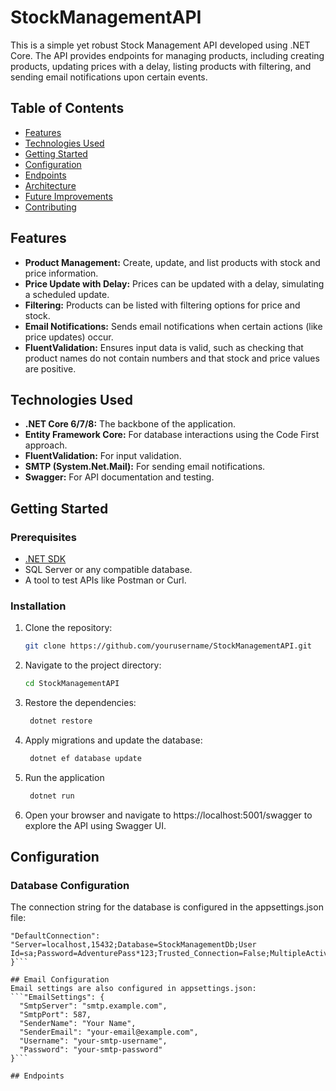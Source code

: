 # StockManagementAPI

This is a simple yet robust Stock Management API developed using .NET Core. The API provides endpoints for managing products, including creating products, updating prices with a delay, listing products with filtering, and sending email notifications upon certain events.

## Table of Contents
- [Features](#features)
- [Technologies Used](#technologies-used)
- [Getting Started](#getting-started)
- [Configuration](#configuration)
- [Endpoints](#endpoints)
- [Architecture](#architecture)
- [Future Improvements](#future-improvements)
- [Contributing](#contributing)

## Features
- **Product Management:** Create, update, and list products with stock and price information.
- **Price Update with Delay:** Prices can be updated with a delay, simulating a scheduled update.
- **Filtering:** Products can be listed with filtering options for price and stock.
- **Email Notifications:** Sends email notifications when certain actions (like price updates) occur.
- **FluentValidation:** Ensures input data is valid, such as checking that product names do not contain numbers and that stock and price values are positive.

## Technologies Used
- **.NET Core 6/7/8:** The backbone of the application.
- **Entity Framework Core:** For database interactions using the Code First approach.
- **FluentValidation:** For input validation.
- **SMTP (System.Net.Mail):** For sending email notifications.
- **Swagger:** For API documentation and testing.

## Getting Started

### Prerequisites
- [.NET SDK](https://dotnet.microsoft.com/download)
- SQL Server or any compatible database.
- A tool to test APIs like Postman or Curl.

### Installation
1. Clone the repository:
   ```bash
   git clone https://github.com/yourusername/StockManagementAPI.git

2. Navigate to the project directory:
   ```bash
   cd StockManagementAPI

3. Restore the dependencies:
   ```bash
    dotnet restore

4. Apply migrations and update the database:
   ```bash
    dotnet ef database update

5. Run the application
   ```bash
    dotnet run

6. Open your browser and navigate to https://localhost:5001/swagger to explore the API using Swagger UI.

## Configuration
### Database Configuration
  The connection string for the database is configured in the appsettings.json file:
   
```"ConnectionStrings": {
"DefaultConnection": "Server=localhost,15432;Database=StockManagementDb;User Id=sa;Password=AdventurePass*123;Trusted_Connection=False;MultipleActiveResultSets=true"
}```

## Email Configuration
Email settings are also configured in appsettings.json:
```"EmailSettings": {
  "SmtpServer": "smtp.example.com",
  "SmtpPort": 587,
  "SenderName": "Your Name",
  "SenderEmail": "your-email@example.com",
  "Username": "your-smtp-username",
  "Password": "your-smtp-password"
}```

## Endpoints